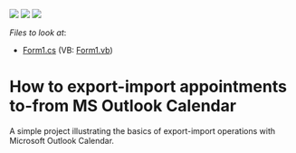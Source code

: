 <!-- default badges list -->
![](https://img.shields.io/endpoint?url=https://codecentral.devexpress.com/api/v1/VersionRange/128634859/15.2.4%2B)
[![](https://img.shields.io/badge/Open_in_DevExpress_Support_Center-FF7200?style=flat-square&logo=DevExpress&logoColor=white)](https://supportcenter.devexpress.com/ticket/details/T297633)
[![](https://img.shields.io/badge/📖_How_to_use_DevExpress_Examples-e9f6fc?style=flat-square)](https://docs.devexpress.com/GeneralInformation/403183)
<!-- default badges end -->
<!-- default file list -->
*Files to look at*:

* [Form1.cs](./CS/OutlookExportImportSample/Form1.cs) (VB: [Form1.vb](./VB/OutlookExportImportSample/Form1.vb))
<!-- default file list end -->
# How to export-import appointments to-from MS Outlook Calendar


A simple project illustrating the basics of export-import operations with Microsoft Outlook Calendar.

<br/>


